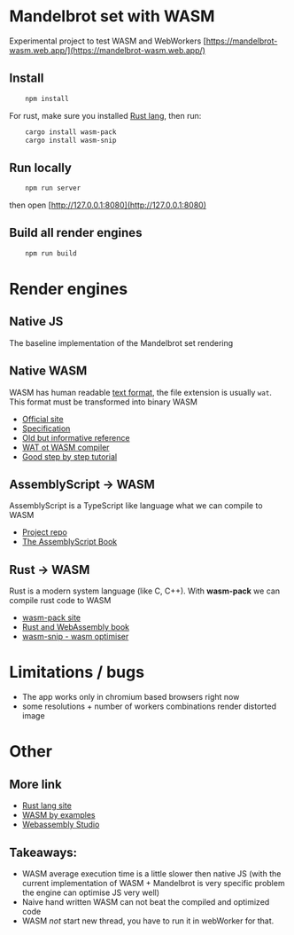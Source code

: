 # Mandelbrot set with WASM

Experimental project to test WASM and WebWorkers
[https://mandelbrot-wasm.web.app/](https://mandelbrot-wasm.web.app/)

## Install

```bash
    npm install
```

For rust, make sure you installed [Rust lang](https://www.rust-lang.org/), then run:

```bash
    cargo install wasm-pack
    cargo install wasm-snip
``` 

## Run locally

```bash
    npm run server
```

then open [http://127.0.0.1:8080](http://127.0.0.1:8080)

## Build all render engines

```bash
    npm run build
```


# Render engines

## Native JS

The baseline implementation of the Mandelbrot set rendering

## Native WASM

WASM has human readable [text format](https://webassembly.org/docs/text-format/), the file extension is usually `wat`.
This format must be transformed into binary WASM
 
- [Official site](https://webassembly.org/)
- [Specification](https://webassembly.github.io/spec/core/index.html)
- [Old but informative reference](https://github.com/sunfishcode/wasm-reference-manual/blob/master/WebAssembly.md)
- [WAT ot WASM compiler](https://github.com/AssemblyScript/wabt.js)
- [Good step by step tutorial](https://blog.scottlogic.com/2018/04/26/webassembly-by-hand.html)

## AssemblyScript -> WASM

AssemblyScript is a TypeScript like language what we can compile to WASM

- [Project repo](https://github.com/AssemblyScript/docs/blob/master/README.md)
- [The AssemblyScript Book](https://docs.assemblyscript.org/) 

## Rust -> WASM

Rust is a modern system language (like C, C++). With **wasm-pack** we can compile rust code to WASM

- [wasm-pack site](https://rustwasm.github.io/wasm-pack/)
- [Rust and WebAssembly book](https://rustwasm.github.io/docs/book/)
- [wasm-snip - wasm optimiser](https://github.com/rustwasm/wasm-snip)

# Limitations / bugs

- The app works only in chromium based browsers right now
- some resolutions + number of workers combinations render distorted image

# Other

## More link

- [Rust lang site](https://www.rust-lang.org/)
- [WASM by examples](https://wasmbyexample.dev/)
- [Webassembly Studio](https://webassembly.studio)

## Takeaways:

- WASM average execution time is a little slower then native JS (with the current implementation of WASM + Mandelbrot is very specific problem the engine can optimise JS very well)
- Naive hand written WASM can not beat the compiled and optimized code
- WASM *not* start new thread, you have to run it in webWorker for that.
 
